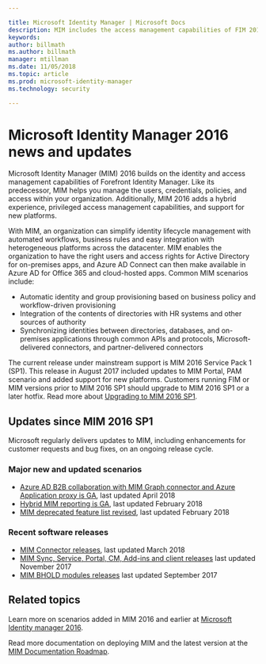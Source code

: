 ```yaml
---

title: Microsoft Identity Manager | Microsoft Docs
description: MIM includes the access management capabilities of FIM 2010 and helps you manage users, credentials, policies, and access within your organization.
keywords:
author: billmath
ms.author: billmath
manager: mtillman
ms.date: 11/05/2018
ms.topic: article
ms.prod: microsoft-identity-manager
ms.technology: security

---
```


# Microsoft Identity Manager 2016 news and updates

Microsoft Identity Manager (MIM) 2016 builds on the identity and access management capabilities of Forefront Identity Manager. Like its predecessor, MIM helps you manage the users, credentials, policies, and access within your organization.  Additionally, MIM 2016 adds a hybrid experience, privileged access management capabilities, and support for new platforms.


With MIM, an organization can simplify identity lifecycle management with automated workflows, business rules and easy integration with heterogeneous platforms across the datacenter. MIM enables the organization to have the right users and access rights for Active Directory for on-premises apps, and Azure AD Connect can then make available in Azure AD for Office 365 and cloud-hosted apps. Common MIM scenarios include:
 - Automatic identity and group provisioning based on business policy and workflow-driven provisioning
 - Integration of the contents of directories with HR systems and other sources of authority
 - Synchronizing identities between directories, databases, and on-premises applications through common APIs and protocols, Microsoft-delivered connectors, and partner-delivered connectors

The current release under mainstream support is MIM 2016 Service Pack 1 (SP1).  This release in August 2017 included updates to MIM Portal, PAM scenario and added support for new platforms.  Customers running FIM or MIM versions prior to MIM 2016 SP1 should upgrade to MIM 2016 SP1 or a later hotfix.  Read more about [Upgrading to MIM 2016 SP1](./reference/version-history.md).

## Updates since MIM 2016 SP1

Microsoft regularly delivers updates to MIM, including enhancements for customer requests and bug fixes, on an ongoing release cycle.

### Major new and updated scenarios

- [Azure AD B2B collaboration with MIM Graph connector and Azure Application proxy is GA](microsoft-identity-manager-2016-graph-b2b-scenario.md), last updated April 2018
- [Hybrid MIM reporting is GA](https://cloudblogs.microsoft.com/enterprisemobility/2018/02/23/hybrid-mim-reporting-now-available-in-azure-active-directory/), last updated February 2018
- [MIM deprecated feature list revised](microsoft-identity-manager-2016-deprecated-features.md), last updated February 2018

### Recent software releases

- [MIM Connector releases](./reference/microsoft-identity-manager-2016-connector-version-history.md), last updated March 2018
- [MIM Sync, Service, Portal, CM, Add-ins and client releases](./reference/version-history.md) last updated November 2017
- [MIM BHOLD modules releases](./reference/version-bhold-history.md) last updated September 2017




## Related topics

Learn more on scenarios added in MIM 2016 and earlier at [Microsoft Identity manager 2016](microsoft-identity-manager-2016.md).

Read more documentation on deploying MIM and the latest version at the [MIM Documentation Roadmap](https://docs.microsoft.com/en-us/microsoft-identity-manager/).

